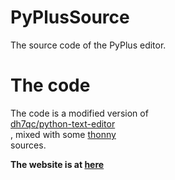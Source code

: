 # PyPlusSource  
The source code of the PyPlus editor.  
  
# The code  
The code is a modified version of  
[dh7qc/python-text-editor](https://www.github.com/dh7qc/python-text-editor)  
, mixed with some [thonny](https://www.github.com/thonny/thonny)  
sources.  
  
**The website is at [here](http://zcg-coder.github.io/PyPlusWeb)**
